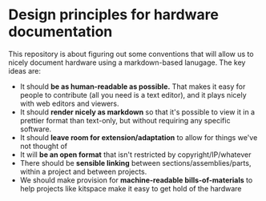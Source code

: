# Design principles for hardware documentation

This repository is about figuring out some conventions that will allow us to nicely document hardware using a markdown-based lanugage.  The key ideas are:
* It should **be as human-readable as possible.**  That makes it easy for people to contribute (all you need is a text editor), and it plays nicely with web editors and viewers.
* It should **render nicely as markdown** so that it's possible to view it in a prettier format than text-only, but without requiring any specific software.
* It should **leave room for extension/adaptation** to allow for things we've not thought of
* It will **be an open format** that isn't restricted by copyright/IP/whatever
* There should be **sensible linking** between sections/assemblies/parts, within a project and between projects.
* We should make provision for **machine-readable bills-of-materials** to help projects like kitspace make it easy to get hold of the hardware

